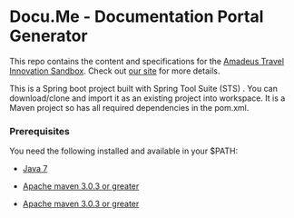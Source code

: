 Docu.Me - Documentation Portal Generator
=================================

This repo contains the content and specifications for the [Amadeus Travel Innovation Sandbox](https://sandbox.amadeus.com).  Check out [our site](https://sandbox.amadeus.com) for more details.

This is a Spring boot project built with Spring Tool Suite (STS) . You can download/clone and import it as an existing project into workspace.
It is a Maven project so has all required dependencies in the pom.xml.

### Prerequisites
You need the following installed and available in your $PATH:

* [Java 7](http://java.oracle.com)

* [Apache maven 3.0.3 or greater](http://maven.apache.org/)
* [Apache maven 3.0.3 or greater](http://maven.apache.org/)